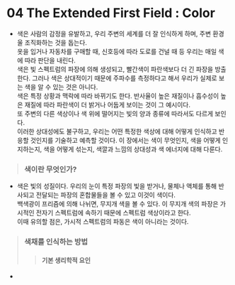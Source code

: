 # 04 The Extended First Field : Color
 * 색은 사람의 감정을 유발하고, 우리 주변의 세계를 더 잘 인식하게 하며, 주변 환경울 조직화하는 것을 돕는다.   
   옷을 입거나 자동차를 구매할 때, 신호등에 따라 도로를 건널 때 등 우리는 매일 색에 따라 판단을 내린다.    
   색은 빛 스펙트럼의 파장에 의해 생성되고, 빨간색이 파란색보다 더 긴 파장을 방출한다. 그러나 색은 상대적이기 때문에 주파수를 측정하다고 해서 우리가 실제로 보는 색을 알 수 있는 것은 아니다.     
   색은 특정 상황과 맥락에 따라 바뀌기도 한다. 반사율이 높은 재질이나 흡수성이 높은 재질에 따라 파란색이 더 밝거나 어둡게 보이는 것이 그 예시이다.   
   또 주변의 다른 색상이나 색 위에 떨어지는 빛의 양과 종류에 따라서도 다르게 보인다.    
   이러한 상대성에도 불구하고, 우리는 어떤 특정한 색상에 대해 어떻게 인식하고 반응할 것인지를 기술하고 예측할 것이다. 
   이 장에서는 색이 무엇인지, 색을 어떻게 인지하는지, 색을 어떻게 섞는지, 색깔과 느낌의 상대성과 색 에너지에 대해 다룬다.     
   
> ### 색이란 무엇인가?
 * 색은 빛의 성질이다. 우리의 눈이 특정 파장의 빛을 받거나, 물체나 액체를 통해 반사되고 전달되는 파장의 혼합물들을 볼 수 있고 이것이 색이다.    
   백색광이 프리즘에 의해 나뉘면, 무지개 색을 볼 수 있다. 이 무지개 색의 파장은 가시적인 전자기 스펙트럼에 속하기 때문에 스펙트럼 색상이라고 한다.   
   이때 유의할 점은, 가시적 스펙트럼의 파동은 색이 아니라는 것이다.     
    
> ### 색채를 인식하는 방법
 >	> #### 기본 생리학적 요인
  * 
